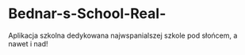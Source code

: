 # Bednar-s-School-Real-
Aplikacja szkolna dedykowana najwspanialszej szkole pod słońcem, a nawet i nad!
